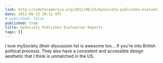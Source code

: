 ```yaml
---
link: http://codeforamerica.org/2011/06/23/mysociety-publishes-evaluation-reports/
date: 2011-06-23 20:11 UTC
# published: false
published: true
title: mySociety Publishes Evaluation Reports
tags: []
---
```


I love mySociety (their discussion list is awesome too... If you're into British political process). They also have a consistent and accessible design aesthetic that I think is unmatched in the US.
